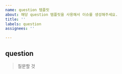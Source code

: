 ```yaml
---
name: question 템플릿
about: 해당 question 템플릿을 사용해서 이슈를 생성해주세요.
title: ''
labels: question
assignees: ''

---
```


## question 

> 질문할 것
